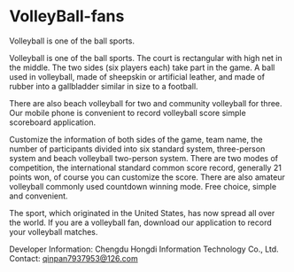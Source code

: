# VolleyBall-fans
Volleyball is one of the ball sports. 


Volleyball is one of the ball sports. The court is rectangular with high net in the middle. The two sides (six players each) take part in the game. A ball used in volleyball, made of sheepskin or artificial leather, and made of rubber into a gallbladder similar in size to a football.

There are also beach volleyball for two and community volleyball for three. Our mobile phone is convenient to record volleyball score simple scoreboard application.

Customize the information of both sides of the game, team name, the number of participants divided into six standard system, three-person system and beach volleyball two-person system. There are two modes of competition, the international standard common score record, generally 21 points won, of course you can customize the score. There are also amateur volleyball commonly used countdown winning mode. Free choice, simple and convenient.

The sport, which originated in the United States, has now spread all over the world. If you are a volleyball fan, download our application to record your volleyball matches.


Developer Information: Chengdu Hongdi Information Technology Co., Ltd.
Contact: qinpan7937953@126.com

